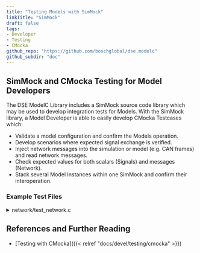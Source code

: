 ```yaml
---
title: "Testing Models with SimMock"
linkTitle: "SimMock"
draft: false
tags:
- Developer
- Testing
- CMocka
github_repo: "https://github.com/boschglobal/dse.modelc"
github_subdir: "doc"
---
```


## SimMock and CMocka Testing for Model Developers

The DSE ModelC Library includes a SimMock source code library which may be
used to develop integration tests for Models. With the SimMock library, a
Model Developer is able to easily develop CMocka Testcases which:

* Validate a model configuration and confirm the Models operation.
* Develop scenarios where expected signal exchange is verified.
* Inject network messages into the simulation or model (e.g. CAN frames) and read network messages.
* Check expected values for both scalars (Signals) and messages (Network).
* Stack several Model Instances within one SimMock and confirm their interoperation.


### Example Test Files

<details>
<summary>network/test_network.c</summary>

{{< readfile file="../../../examples/modelc/mocks/network/test_network.c" code="true" lang="c" >}}

</details>



## References and Further Reading

* [Testing with CMocka]({{< relref "docs/devel/testing/cmocka" >}})
